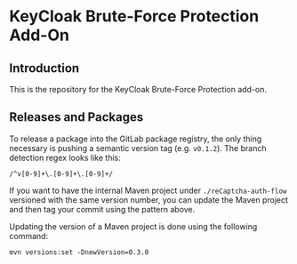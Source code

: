 # KeyCloak Brute-Force Protection Add-On

## Introduction

This is the repository for the KeyCloak Brute-Force Protection add-on.

## Releases and Packages

To release a package into the GitLab package registry,
the only thing necessary is pushing a semantic version tag (e.g. `v0.1.2`).
The branch detection regex looks like this:

```regexp
/^v[0-9]+\.[0-9]+\.[0-9]+/
```

If you want to have the internal Maven project
under `./reCaptcha-auth-flow` versioned with the same version number,
you can update the Maven project and then tag your commit using the pattern above.

Updating the version of a Maven project is done using the following command:

```shell
mvn versions:set -DnewVersion=0.3.0
```